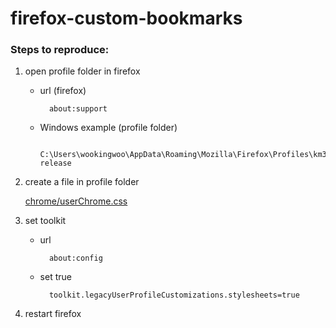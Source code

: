 # firefox-custom-bookmarks

### Steps to reproduce:

1. open profile folder in firefox 

	* url (firefox)

			about:support

	* Windows example (profile folder)

			C:\Users\wookingwoo\AppData\Roaming\Mozilla\Firefox\Profiles\km3tzs5e.default-release 

2. create a file in profile folder

	[chrome/userChrome.css](https://github.com/wookingwoo/firefox-custom-bookmarks/blob/main/userChrome.css)

3. set toolkit

	* url

			about:config

	* set true

			toolkit.legacyUserProfileCustomizations.stylesheets=true

4. restart firefox
